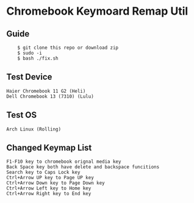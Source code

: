 # Chromebook Keymoard Remap Util
## Guide
        $ git clone this repo or download zip
        $ sudo -i
        $ bash ./fix.sh

## Test Device
    Haier Chromebook 11 G2 (Heli)
    Dell Chromebook 13 (7310) (Lulu)

## Test OS
    Arch Linux (Rolling)

## Changed Keymap List
    F1-F10 key to chromebook orignal media key
    Back Space key both have delete and backspace funcitions
    Search key to Caps Lock key
    Ctrl+Arrow UP key to Page UP key
    Ctrl+Arrow Down key to Page Down key
    Ctrl+Arrow Left key to Home key
    Ctrl+Arrow Right key to End key
